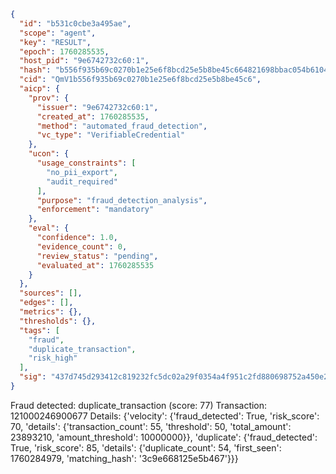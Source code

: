```json
{
  "id": "b531c0cbe3a495ae",
  "scope": "agent",
  "key": "RESULT",
  "epoch": 1760285535,
  "host_pid": "9e6742732c60:1",
  "hash": "b556f935b69c0270b1e25e6f8bcd25e5b8be45c664821698bbac054b6104398c",
  "cid": "QmV1b556f935b69c0270b1e25e6f8bcd25e5b8be45c6",
  "aicp": {
    "prov": {
      "issuer": "9e6742732c60:1",
      "created_at": 1760285535,
      "method": "automated_fraud_detection",
      "vc_type": "VerifiableCredential"
    },
    "ucon": {
      "usage_constraints": [
        "no_pii_export",
        "audit_required"
      ],
      "purpose": "fraud_detection_analysis",
      "enforcement": "mandatory"
    },
    "eval": {
      "confidence": 1.0,
      "evidence_count": 0,
      "review_status": "pending",
      "evaluated_at": 1760285535
    }
  },
  "sources": [],
  "edges": [],
  "metrics": {},
  "thresholds": {},
  "tags": [
    "fraud",
    "duplicate_transaction",
    "risk_high"
  ],
  "sig": "437d745d293412c819232fc5dc02a29f0354a4f951c2fd880698752a450e2ea9"
}
```

Fraud detected: duplicate_transaction (score: 77)
Transaction: 121000246900677
Details: {'velocity': {'fraud_detected': True, 'risk_score': 70, 'details': {'transaction_count': 55, 'threshold': 50, 'total_amount': 23893210, 'amount_threshold': 10000000}}, 'duplicate': {'fraud_detected': True, 'risk_score': 85, 'details': {'duplicate_count': 54, 'first_seen': 1760284979, 'matching_hash': '3c9e668125e5b467'}}}